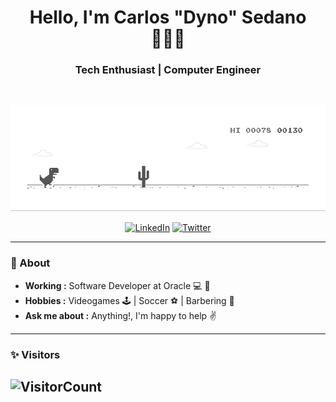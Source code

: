 <!--
**Dynotum/dynotum** is a ✨ _special_ ✨ repository because its `README.md` (this file) appears on your GitHub profile.

Here are some ideas to get you started:

- 🔭 I’m currently working on ...
- 🌱 I’m currently learning ...
- 👯 I’m looking to collaborate on ...
- 🤔 I’m looking for help with ...
- 💬 Ask me about ...
- 📫 How to reach me: ...
- 😄 Pronouns: ...
- ⚡ Fun fact: ...
-->

<h1 align="center"> Hello, I'm Carlos "Dyno" Sedano 🧙🏻‍♂️ </h1>

<h3 align="center">  Tech Enthusiast | Computer Engineer </h3> <br>

![Dino](https://raw.githubusercontent.com/sanket9006/sanket9006/master/dino.gif)


<div align="center">

<a align="center" href="https://www.linkedin.com/in/carlos-sedano/" target="_blank"><img src="https://img.shields.io/badge/LinkedIn-%230077B5.svg?&style=flat-square&logo=linkedin&logoColor=white" alt="LinkedIn"></a>
<a align="center" href="https://twitter.com/DynoSeda" target="_blank"><img src="https://img.shields.io/badge/-Twitter-1da1f2?style=flat-square&labelColor=1da1f2&logo=twitter&logoColor=white" alt="Twitter"></a>

</div>

---------------------------------------------------------------------------------------------------------------------------------------------------------------------------------
### 🤔 About
-  **Working :**  Software Developer at Oracle :computer: 🔴
-  **Hobbies :**  Videogames 🕹️ | Soccer ⚽ | Barbering 💈
-  **Ask me about :** Anything!, I'm happy to help :v:

--------------------------------------------------------------------------------------------------------------------------------------------------------------------


### ✨ Visitors 
![VisitorCount](https://profile-counter.glitch.me/{dynotum}/count.svg)
-------------------------------------------------------------------------------------------------------------------------------------------------------------------------------
